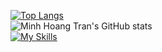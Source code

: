 [![Top Langs](https://github-readme-stats.vercel.app/api/top-langs/?username=hoangminhtran94&layout=donut)](https://github.com/anuraghazra/github-readme-stats)
<br>
![Minh Hoang Tran's GitHub stats](https://github-readme-stats.vercel.app/api?username=hoangminhtran94&show_icons=true&rank_icon=github&hide=stars)
<br>
[![My Skills](https://skillicons.dev/icons?i=js,ts,react,vue,php,laravel,firebase,figma,cs,java,html,css)](https://skillicons.dev)

